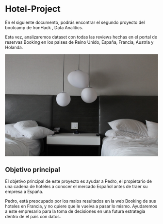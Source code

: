 # Hotel-Project

En el siguiente documento, podrás encontrar el segundo proyecto del bootcamp de IronHack , Data Analitics. 

Esta vez, analizaremos dataset con todas las reviews hechas en el portal de reservas Booking en los paises de Reino Unido,
España, Francia, Austria y Holanda. 

![](./input/bed.jpeg)

## Objetivo principal

El objetivo principal de este proyecto es ayudar a Pedro, el propietario de una cadena de hoteles a conocer el mercado Español
antes de traer su empresa a España. 

Pedro, está preocupado por los malos resultados en la web Booking de sus hoteles en Francia, y no quiere que le vuelva a pasar lo mismo. Ayudaremos a este empresario para la toma de decisiones en una futura estrategia dentro de el pais con datos. 



